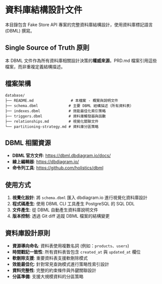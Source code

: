 # 資料庫結構設計文件

本目錄包含 Fake Store API 專案的完整資料庫結構設計，使用資料庫標記語言 (DBML) 撰寫。

## Single Source of Truth 原則

本 DBML 文件作為所有資料庫相關設計決策的**權威來源**。PRD.md 檔案引用這些檔案，而非重複定義結構描述。

## 檔案架構

```
database/
├── README.md                 # 本檔案 - 概覽與說明文件
├── schema.dbml              # 主要 DBML 結構描述（所有資料表）
├── indexes.dbml             # 效能最佳化索引策略
├── triggers.dbml            # 資料庫觸發器與函數
├── relationships.md         # 視覺化關聯文件
└── partitioning-strategy.md # 資料庫分區策略
```

## DBML 相關資源

- **DBML 官方文件**: https://dbml.dbdiagram.io/docs/
- **線上編輯器**: https://dbdiagram.io/
- **命令列工具**: https://github.com/holistics/dbml

## 使用方式

1. **視覺化設計**: 將 `schema.dbml` 匯入 dbdiagram.io 進行視覺化資料庫設計
2. **程式碼產生**: 使用 DBML CLI 工具產生 PostgreSQL 的 SQL DDL
3. **文件產生**: 從 DBML 自動產生資料庫說明文件
4. **版本控制**: 透過 Git diff 追蹤 DBML 檔案的結構變更

## 資料庫設計原則

- **資源導向命名**: 資料表使用複數名詞 (例如：`products`、`users`)
- **時間戳記一致性**: 所有資料表皆包含 `created_at` 與 `updated_at` 欄位
- **軟刪除支援**: 重要資料表支援軟刪除模式
- **效能最佳化**: 針對常見查詢模式進行策略性索引設計
- **資料完整性**: 完整的約束條件與外鍵關聯設計
- **分區準備**: 支援大規模資料的分區策略